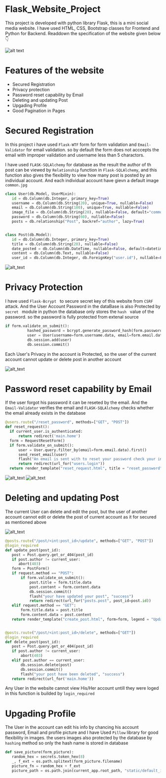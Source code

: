 # Flask_Website_Project

This project is developed with python library Flask, this is a mini social media website. I have used HTML, CSS, Bootstrap classes for Frontend and Python for Backend.
Readdown the specification of the website given below :point_down:

![alt text](https://github.com/sainath-murugan/Flask_Website_Project/blob/main/Flask_Project/web/home.JPG)

 # **Features of the website**
 
 * Secured Registration
 * Privacy protection
 * Password reset capability by Email
 * Deleting and updating Post
 * Upgading Profile
 * Good Pagination in Pages
 
 # Secured Registration
   In this project i have used `Flask-WTF` form for form validation and `Email-Validator` for email validation. so by default the form does not acccepts the email with improper validation and username less than 5 charactors.
   
   I have used `FLASK-SQLAlchemy` for database as the result  the author of th post can be viewed by `Relationship` function in `Flask-SQLAlchemy`, and this function also gives the flexibility to view how many post is posted by an individual account. And each individual account have gievn a default image  `common.jpg `
 ```python
 class User(db.Model, UserMixin):
    id = db.Column(db.Integer, primary_key=True)
    username = db.Column(db.String(20), unique=True, nullable=False)
    email = db.Column(db.String(100), unique=True, nullable=False)
    image_file = db.Column(db.String(20), nullable=False, default="common.jpg")
    password = db.Column(db.String(60), nullable=False)
    posts = db.relationship("Post", backref="author", lazy=True)


 class Post(db.Model):
    id = db.Column(db.Integer, primary_key=True)
    title = db.Column(db.String(20), nullable=False)
    date_posted = db.Column(db.DateTime, nullable=False, default=datetime.utcnow)
    content = db.Column(db.Text, nullable=False)
    user_id = db.Column(db.Integer, db.ForeignKey("user.id"), nullable=False)
 ```
 
 ![alt_text](https://github.com/sainath-murugan/Flask_Website_Project/blob/main/Flask_Project/web/register.JPG)
 
 
 # Privacy Protection
 I have used  `Flask-Bcrypt ` to secure secret key of  this website from  `CSRF ` attack. And the User Account Password in the dataBase is also Protected by  `secret ` module in python the database only stores the  `hash ` value of the password. so the password is fully protected from extenal source
  ```python
 if form.validate_on_submit():
            hashed_password = bcrypt.generate_password_hash(form.password.data).decode("utf-8")
            user = User(username=form.username.data, email=form.email.data, password=hashed_password)
            db.session.add(user)
            db.session.commit()
  ```
 Each User's Privacy in the account is Protected, so the user of the current account cannot update or delete post in another account
 
 ![alt_text](https://github.com/sainath-murugan/Flask_Website_Project/blob/main/Flask_Project/web/403.JPG)
 
 # Password reset capability by Email
 
 If the user forgot his password it can be reseted by the email. And the `Email-Validator` verifies the email and `FLASK-SQLAlchemy` checks whether the email already exists in the database
 
  ```python
@users.route("/reset_password", methods=["GET", "POST"])
def reset_request():
    if current_user.is_authenticated:
        return redirect('main.home')
    form = RequestResetForm()
    if form.validate_on_submit():
        user = User.query.filter_by(email=form.email.data).first()
        send_reset_email(user)
        flash("An email is sent with to reset your password check your inbox", "info")
        return redirect(url_for("users.login"))
    return render_template("reset_request.html", title = "reset_password",  form=form)
  ```
  ![alt_text](https://github.com/sainath-murugan/Flask_Website_Project/blob/main/Flask_Project/web/password%20reset.JPG)
  ![alt_text](https://github.com/sainath-murugan/Flask_Website_Project/blob/main/Flask_Project/web/password%20reseted.JPG)
  
  # Deleting and updating Post
   The current User can delete and edit the post, but the user of another account cannot edit or delete the post of current account as it for secured as mentioned above
  
  ![alt_text](https://github.com/sainath-murugan/Flask_Website_Project/blob/main/Flask_Project/web/Update_Delete_Post.JPG)
  
  
 ```python  
@posts.route("/post/<int:post_id>/update", methods=["GET", "POST"]) 
@login_required
def update_post(post_id):
    post = Post.query.get_or_404(post_id)
    if post.author != current_user:
       abort(403)
    form = PostForm()
    if request.method == "POST":
        if form.validate_on_submit():
            post.title = form.title.data
            post.content = form.content.data
            db.session.commit()
            flash("your have updated your post", "success")
            return redirect(url_for("posts.post", post_id=post.id))
    elif request.method == "GET":
        form.title.data = post.title
        form.content.data = post.content
    return render_template("create_post.html", form=form, legend = "Update Post")


@posts.route("/post/<int:post_id>/delete", methods=["GET"]) 
@login_required
def delete_post(post_id):
    post = Post.query.get_or_404(post_id)
    if post.author != current_user:
        abort(403)
    elif post.author == current_user:
        db.session.delete(post)
        db.session.commit()
        flash("your post have been deleted", "success")
    return redirect(url_for('main.home'))
 ```
Any User in the website cannot view His/Her account untill they were loged in this function is builded by `login_required`

# Upgading Profile

The User in the account can edit his info by chancing his account password, Email and profile picture and I have Used `Pillow` library for good flexibility in images. 
the users images also protected by the database by `hashing` method so only the hash name is stored in database

 ```python  
def save_picture(form_picture):
    random_hex = secrets.token_hex(8)
    _, f_ext = os.path.splitext(form_picture.filename)
    picture_fn = random_hex + f_ext
    picture_path = os.path.join(current_app.root_path, "static/default_image", picture_fn) 
```
